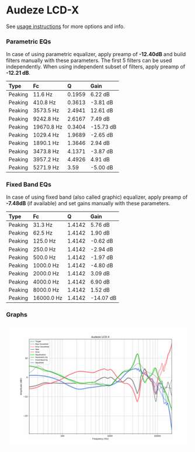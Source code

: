 # Audeze LCD-X
See [usage instructions](https://github.com/jaakkopasanen/AutoEq#usage) for more options and info.

### Parametric EQs
In case of using parametric equalizer, apply preamp of **-12.40dB** and build filters manually
with these parameters. The first 5 filters can be used independently.
When using independent subset of filters, apply preamp of **-12.21 dB**.

| Type    | Fc         |      Q | Gain      |
|:--------|:-----------|:-------|:----------|
| Peaking | 11.6 Hz    | 0.1959 | 6.22 dB   |
| Peaking | 410.8 Hz   | 0.3613 | -3.81 dB  |
| Peaking | 3573.5 Hz  | 2.4941 | 12.61 dB  |
| Peaking | 9242.8 Hz  | 2.6167 | 7.49 dB   |
| Peaking | 19670.8 Hz | 0.3404 | -15.73 dB |
| Peaking | 1029.4 Hz  | 1.9689 | -2.65 dB  |
| Peaking | 1890.1 Hz  | 1.3646 | 2.94 dB   |
| Peaking | 3473.8 Hz  | 4.1371 | -3.87 dB  |
| Peaking | 3957.2 Hz  | 4.4926 | 4.91 dB   |
| Peaking | 5271.9 Hz  | 3.59   | -5.00 dB  |

### Fixed Band EQs
In case of using fixed band (also called graphic) equalizer, apply preamp of **-7.48dB**
(if available) and set gains manually with these parameters.

| Type    | Fc         |      Q | Gain      |
|:--------|:-----------|:-------|:----------|
| Peaking | 31.3 Hz    | 1.4142 | 5.76 dB   |
| Peaking | 62.5 Hz    | 1.4142 | 1.90 dB   |
| Peaking | 125.0 Hz   | 1.4142 | -0.62 dB  |
| Peaking | 250.0 Hz   | 1.4142 | -2.94 dB  |
| Peaking | 500.0 Hz   | 1.4142 | -1.97 dB  |
| Peaking | 1000.0 Hz  | 1.4142 | -4.80 dB  |
| Peaking | 2000.0 Hz  | 1.4142 | 3.09 dB   |
| Peaking | 4000.0 Hz  | 1.4142 | 6.90 dB   |
| Peaking | 8000.0 Hz  | 1.4142 | 1.52 dB   |
| Peaking | 16000.0 Hz | 1.4142 | -14.07 dB |

### Graphs
![](./Audeze%20LCD-X.png)